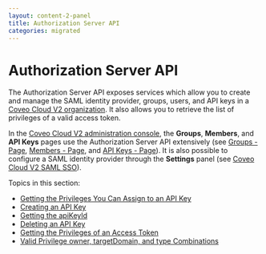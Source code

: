 ```yaml
---
layout: content-2-panel
title: Authorization Server API
categories: migrated
---
```


# Authorization Server API

The Authorization Server API exposes services which allow you to create and manage the SAML identity provider, groups, users, and API keys in a [Coveo Cloud V2 organization](Glossary_37585054.html#Glossary-CoveoCloudV2Organization). It also allows you to retrieve the list of privileges of a valid access token.

In the [Coveo Cloud V2 administration console](Glossary_37585054.html#Glossary-CoveoCloudV2AdministrationConsole), the **Groups**, **Members**, and **API Keys** pages use the Authorization Server API extensively (see [Groups - Page](http://www.coveo.com/go?dest=cloudhelp&lcid=9&context=295), [Members - Page](http://www.coveo.com/go?dest=cloudhelp&lcid=9&context=297), and [API Keys - Page](http://www.coveo.com/go?dest=cloudhelp&lcid=9&context=298)). It is also possible to configure a SAML identity provider through the **Settings** panel (see [Coveo Cloud V2 SAML SSO](http://www.coveo.com/go?dest=cloudhelp&lcid=9&context=389)).

Topics in this section:

-   [Getting the Privileges You Can Assign to an API Key](Getting_the_Privileges_You_Can_Assign_to_an_API_Key)
-   [Creating an API Key](Creating_an_API_Key)
-   [Getting the apiKeyId](Getting_the_apiKeyId)
-   [Deleting an API Key](Deleting_an_API_Key)
-   [Getting the Privileges of an Access Token](Getting_the_Privileges_of_an_Access_Token)
-   [Valid Privilege owner, targetDomain, and type Combinations](Valid_Privilege_owner,_targetDomain,_and_type_Combinations)

